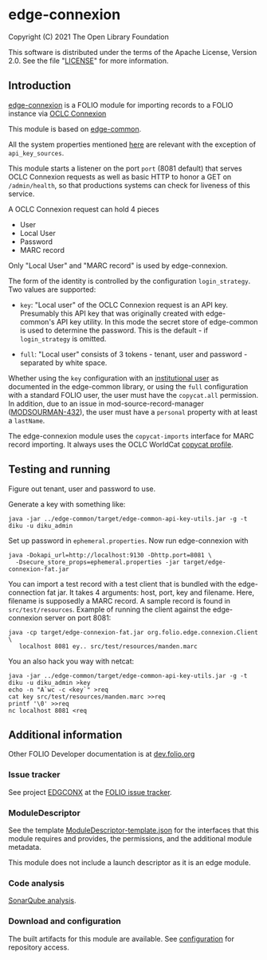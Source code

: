 # edge-connexion

Copyright (C) 2021 The Open Library Foundation

This software is distributed under the terms of the Apache License,
Version 2.0. See the file "[LICENSE](LICENSE)" for more information.

## Introduction

[edge-connexion](https://github.com/folio-org/edge-connexion) is a FOLIO
module for importing records to a FOLIO instance via
[OCLC Connexion](https://www.oclc.org/en/connexion.html)

This module is based on
[edge-common](https://github.com/folio-org/edge-common).

All the system properties mentioned
[here](https://github.com/folio-org/edge-common#system-properties)
are relevant with the exception of `api_key_sources`.

This module starts a listener on the port `port` (8081 default) that serves
OCLC Connexion requests as well as basic HTTP to honor a GET on
`/admin/health`, so that productions systems can check for liveness of
this service.

A OCLC Connexion request can hold 4 pieces

* User
* Local User
* Password
* MARC record

Only "Local User" and "MARC record" is used by edge-connexion.

The form of the identity is controlled by the configuration `login_strategy`.
Two values are supported:

* `key`: "Local user" of the OCLC Connexion request is an API key.
Presumably this API key that was originally created with
edge-common's API key utility. In this mode the secret store of edge-common
is used to determine the password.
This is the default - if `login_strategy` is omitted.

* `full`: "Local user" consists of 3 tokens -  tenant, user and password -
separated by white space.

Whether using the `key` configuration with an
[institutional user](https://github.com/folio-org/edge-common#institutional-users)
as documented in the edge-common library, or using the `full`
configuration with a standard FOLIO user, the user must have the
`copycat.all` permission. In addition, due to an issue in
mod-source-record-manager
([MODSOURMAN-432](https://issues.folio.org/browse/MODSOURMAN-432)),
the user must have a `personal` property with at least a `lastName`.

The edge-connexion module uses the `copycat-imports` interface for MARC
record importing.
It always uses the OCLC WorldCat
[copycat profile](https://github.com/folio-org/mod-copycat/blob/master/src/main/resources/reference-data/profiles/oclc-worldcat.json).

## Testing and running

Figure out tenant, user and password to use.

Generate a key with something like:

    java -jar ../edge-common/target/edge-common-api-key-utils.jar -g -t diku -u diku_admin

Set up password in `ephemeral.properties`. Now run edge-connexion with

    java -Dokapi_url=http://localhost:9130 -Dhttp.port=8081 \
      -Dsecure_store_props=ephemeral.properties -jar target/edge-connexion-fat.jar

You can import a test record with a test client that is bundled with the
edge-connection fat jar. It takes 4 arguments: host, port, key and filename.
Here, filename is supposedly a MARC record. A sample record is found in
`src/test/resources`.
Example of running the client against the edge-connexion server on port 8081:

    java -cp target/edge-connexion-fat.jar org.folio.edge.connexion.Client \
       localhost 8081 ey.. src/test/resources/manden.marc

You an also hack you way with netcat:

    java -jar ../edge-common/target/edge-common-api-key-utils.jar -g -t diku -u diku_admin >key
    echo -n "A`wc -c <key`" >req
    cat key src/test/resources/manden.marc >>req
    printf '\0' >>req
    nc localhost 8081 <req

## Additional information

Other FOLIO Developer documentation is at
[dev.folio.org](https://dev.folio.org/)

### Issue tracker

See project [EDGCONX](https://issues.folio.org/browse/EDGCONX)
at the [FOLIO issue tracker](https://dev.folio.org/guidelines/issue-tracker).

### ModuleDescriptor

See the template [ModuleDescriptor-template.json](descriptors/ModuleDescriptor-template.json)
for the interfaces that this module requires and provides, the permissions,
and the additional module metadata.

This module does not include a launch descriptor as it is an edge module.

### Code analysis

[SonarQube analysis](https://sonarcloud.io/dashboard?id=org.folio%3Aedge-connexion).

### Download and configuration

The built artifacts for this module are available.
See [configuration](https://dev.folio.org/download/artifacts) for
repository access.
